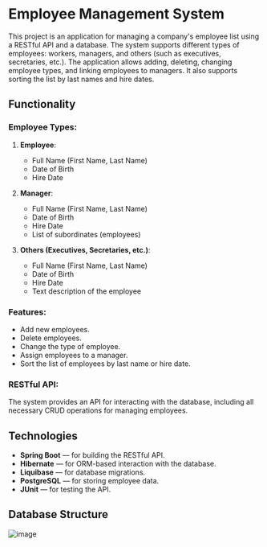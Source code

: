 # Employee Management System

This project is an application for managing a company's employee list using a RESTful API and a database. The system supports different types of employees: workers, managers, and others (such as executives, secretaries, etc.). The application allows adding, deleting, changing employee types, and linking employees to managers. It also supports sorting the list by last names and hire dates.

## Functionality

### Employee Types:
1. **Employee**:
    - Full Name (First Name, Last Name)
    - Date of Birth
    - Hire Date

2. **Manager**:
    - Full Name (First Name, Last Name)
    - Date of Birth
    - Hire Date
    - List of subordinates (employees)

3. **Others (Executives, Secretaries, etc.)**:
    - Full Name (First Name, Last Name)
    - Date of Birth
    - Hire Date
    - Text description of the employee

### Features:
- Add new employees.
- Delete employees.
- Change the type of employee.
- Assign employees to a manager.
- Sort the list of employees by last name or hire date.

### RESTful API:
The system provides an API for interacting with the database, including all necessary CRUD operations for managing employees.

## Technologies

- **Spring Boot** — for building the RESTful API.
- **Hibernate** — for ORM-based interaction with the database.
- **Liquibase** — for database migrations.
- **PostgreSQL**  — for storing employee data.
- **JUnit** — for testing the API.

## Database Structure

![image](https://github.com/user-attachments/assets/b66f47e9-e01e-4441-9c1e-ab46898622ec)

